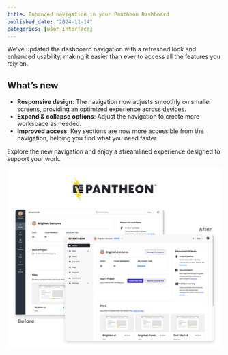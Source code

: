 ```yaml
---
title: Enhanced navigation in your Pantheon Dashboard 
published_date: "2024-11-14"
categories: [user-interface]
---
```

We’ve updated the dashboard navigation with a refreshed look and enhanced usability, making it easier than ever to access all the features you rely on.

## What’s new
- **Responsive design**: The navigation now adjusts smoothly on smaller screens, providing an optimized experience across devices.
- **Expand & collapse options**: Adjust the navigation to create more workspace as needed.
- **Improved access**: Key sections are now more accessible from the navigation, helping you find what you need faster.

Explore the new navigation and enjoy a streamlined experience designed to support your work.

![Before and after image of new Pantheon Dashboard navigation](../images/release-notes/2024/updated-dashboard-nav-white-bg.png)

